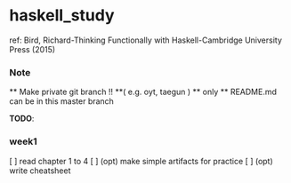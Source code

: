 # haskell_study

ref: Bird, Richard-Thinking Functionally with Haskell-Cambridge University Press (2015)

### Note
** Make private git branch !! **( e.g. oyt, taegun )
** only ** README.md can be in this master branch 

**TODO**:

### week1
[ ] read chapter 1 to 4
[ ] (opt) make simple artifacts for practice
[ ] (opt) write cheatsheet
